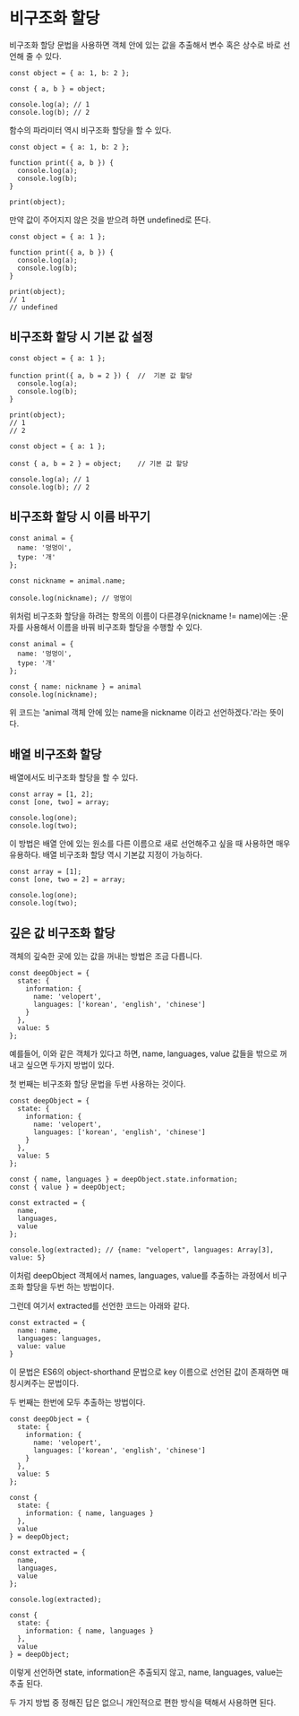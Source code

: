 # 비구조화 할당

비구조화 할당 문법을 사용하면 객체 안에 있는 값을 추출해서 변수 혹은 상수로 바로 선언해 줄 수 있다.

```
const object = { a: 1, b: 2 };

const { a, b } = object;

console.log(a); // 1
console.log(b); // 2
```

함수의 파라미터 역시 비구조화 할당을 할 수 있다.

```
const object = { a: 1, b: 2 };

function print({ a, b }) {
  console.log(a);
  console.log(b);
}

print(object);
```

만약 값이 주어지지 않은 것을 받으려 하면 undefined로 뜬다.

```
const object = { a: 1 };

function print({ a, b }) {
  console.log(a);
  console.log(b);
}

print(object);
// 1
// undefined
```

## 비구조화 할당 시 기본 값 설정

```
const object = { a: 1 };

function print({ a, b = 2 }) {  //  기본 값 할당
  console.log(a);
  console.log(b);
}

print(object);
// 1
// 2
```

```
const object = { a: 1 };

const { a, b = 2 } = object;    // 기본 값 할당

console.log(a); // 1
console.log(b); // 2
```

## 비구조화 할당 시 이름 바꾸기

```
const animal = {
  name: '멍멍이',
  type: '개'
};

const nickname = animal.name;

console.log(nickname); // 멍멍이
```

위처럼 비구조화 할당을 하려는 항목의 이름이 다른경우(nickname != name)에는 :문자를 사용해서 이름을 바꿔 비구조화 할당을 수행할 수 있다.

```
const animal = {
  name: '멍멍이',
  type: '개'
};

const { name: nickname } = animal
console.log(nickname);
```

위 코드는 'animal 객체 안에 있는 name을 nickname 이라고 선언하겠다.'라는 뜻이다.

## 배열 비구조화 할당

배열에서도 비구조화 할당을 할 수 있다.

```
const array = [1, 2];
const [one, two] = array;

console.log(one);
console.log(two);
```

이 방법은 배열 안에 있는 원소를 다른 이름으로 새로 선언해주고 싶을 때 사용하면 매우 유용하다. 배열 비구조화 할당 역시 기본값 지정이 가능하다.

```
const array = [1];
const [one, two = 2] = array;

console.log(one);
console.log(two);
```

## 깊은 값 비구조화 할당

객체의 깊숙한 곳에 있는 값을 꺼내는 방법은 조금 다릅니다.

```
const deepObject = {
  state: {
    information: {
      name: 'velopert',
      languages: ['korean', 'english', 'chinese']
    }
  },
  value: 5
};
```

예를들어, 이와 같은 객체가 있다고 하면, name, languages, value 값들을 밖으로 꺼내고 싶으면 두가지 방법이 있다.

첫 번째는 비구조화 할당 문법을 두번 사용하는 것이다.

```
const deepObject = {
  state: {
    information: {
      name: 'velopert',
      languages: ['korean', 'english', 'chinese']
    }
  },
  value: 5
};

const { name, languages } = deepObject.state.information;
const { value } = deepObject;

const extracted = {
  name,
  languages,
  value
};

console.log(extracted); // {name: "velopert", languages: Array[3], value: 5}
```

이처럼 deepObject 객체에서 names, languages, value를 추출하는 과정에서 비구조화 할당을 두번 하는 방법이다.

그런데 여기서 extracted를 선언한 코드는 아래와 같다.

```
const extracted = {
  name: name,
  languages: languages,
  value: value
}
```

이 문법은 ES6의 object-shorthand 문법으로 key 이름으로 선언된 값이 존재하면 매칭시켜주는 문법이다.

두 번째는 한번에 모두 추출하는 방법이다.

```
const deepObject = {
  state: {
    information: {
      name: 'velopert',
      languages: ['korean', 'english', 'chinese']
    }
  },
  value: 5
};

const {
  state: {
    information: { name, languages }
  },
  value
} = deepObject;

const extracted = {
  name,
  languages,
  value
};

console.log(extracted);
```

```
const {
  state: {
    information: { name, languages }
  },
  value
} = deepObject;
```
이렇게 선언하면 state, information은 추출되지 않고, name, languages, value는 추출 된다.

두 가지 방법 중 정해진 답은 없으니 개인적으로 편한 방식을 택해서 사용하면 된다.